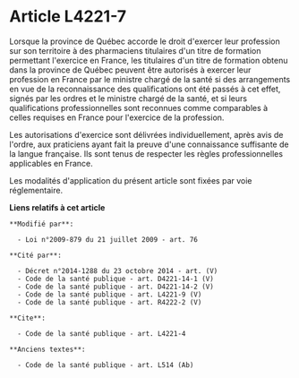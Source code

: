 # Article L4221-7

Lorsque la province de Québec accorde le droit d'exercer leur profession sur son territoire à des pharmaciens titulaires d'un
titre de formation permettant l'exercice en France, les titulaires d'un titre de formation obtenu dans la province de Québec
peuvent être autorisés à exercer leur profession en France par le ministre chargé de la santé si des arrangements en vue de
la reconnaissance des qualifications ont été passés à cet effet, signés par les ordres et le ministre chargé de la santé, et
si leurs qualifications professionnelles sont reconnues comme comparables à celles requises en France pour l'exercice de la
profession. 

Les autorisations d'exercice sont délivrées individuellement, après avis de l'ordre, aux praticiens ayant fait la preuve
d'une connaissance suffisante de la langue française. Ils sont tenus de respecter les règles professionnelles applicables en
France. 

Les modalités d'application du présent article sont fixées par voie réglementaire.

**Liens relatifs à cet article**

	**Modifié par**:

	  - Loi n°2009-879 du 21 juillet 2009 - art. 76

	**Cité par**:

	  - Décret n°2014-1288 du 23 octobre 2014 - art. (V)
	  - Code de la santé publique - art. D4221-14-1 (V)
	  - Code de la santé publique - art. D4221-14-2 (V)
	  - Code de la santé publique - art. L4221-9 (V)
	  - Code de la santé publique - art. R4222-2 (V)

	**Cite**:

	  - Code de la santé publique - art. L4221-4

	**Anciens textes**:

	  - Code de la santé publique - art. L514 (Ab)
